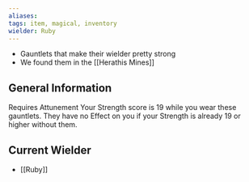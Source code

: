 ```yaml
---
aliases: 
tags: item, magical, inventory
wielder: Ruby
---
```


- Gauntlets that make their wielder pretty strong 
- We found them in the [[Herathis Mines]]

## General Information
Requires Attunement
Your Strength score is 19 while you wear these gauntlets. They have no Effect on you if your Strength is already 19 or higher without them.

## Current Wielder
- [[Ruby]]

